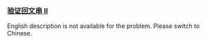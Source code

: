### [验证回文串 II](https://leetcode.com/problems/RQku0D)

<p>English description is not available for the problem. Please switch to Chinese.</p>
